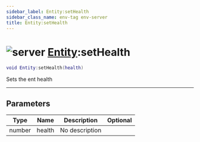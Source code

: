 ```yaml
---
sidebar_label: Entity:setHealth
sidebar_class_name: env-tag env-server
title: Entity:setHealth
---
```


# <img src='/img/wiki/server.png' alt='server' classname='env-tag' /> [Entity](../entity/README.md):setHealth

```lua
void Entity:setHealth(health)
```

Sets the ent health<br/>

-----------------
## Parameters

| Type   | Name | Description | Optional |
| ------ | ---- | ----------- | -------: |
| number | health | No description |   |
